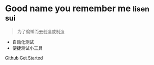 # Good name you remember me  <small>lisen sui</small>

> 为了偷懒而去创造或制造

* 自动化测试
* 便捷测试小工具

[Github](https://github.com/lisen886/Good-name-you-remember-me.git)
[Get Started](/cn/)